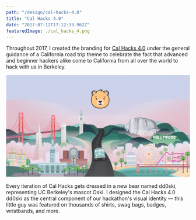 ```yaml
---
path: "/design/cal-hacks-4.0"
title: "Cal Hacks 4.0"
date: "2017-07-12T17:12:33.962Z"
featuredImage: ./cal_hacks_4.png
---
```


Throughout 2017, I created the branding for [Cal Hacks 4.0](https://calhacks.io) under the general guidance of a California road trip theme to celebrate the fact that advanced and beginner hackers alike come to California from all over the world to hack with us in Berkeley.

![Cal Hacks 4.0](./cal_hacks_4.png)

Every iteration of Cal Hacks gets dressed in a new bear named dd0ski, representing UC Berkeley's mascot Oski. I designed the Cal Hacks 4.0 dd0ski as the central component of our hackathon's visual identity — this little guy was featured on thousands of shirts, swag bags, badges, wristbands, and more.
